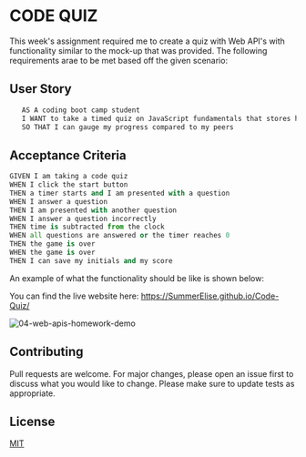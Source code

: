 # CODE QUIZ
This week's assignment required me to create a quiz with Web API's with
functionality similar to the mock-up that was provided. 
The following requirements arae to be met based off the given scenario:

## User Story
```bash
   AS A coding boot camp student
   I WANT to take a timed quiz on JavaScript fundamentals that stores high scores
   SO THAT I can gauge my progress compared to my peers
```


## Acceptance Criteria
```python
GIVEN I am taking a code quiz
WHEN I click the start button
THEN a timer starts and I am presented with a question
WHEN I answer a question
THEN I am presented with another question
WHEN I answer a question incorrectly
THEN time is subtracted from the clock
WHEN all questions are answered or the timer reaches 0
THEN the game is over
WHEN the game is over
THEN I can save my initials and my score
```

An example of what the functionality should be like is shown below:

You can find the live website here: https://SummerElise.github.io/Code-Quiz/

![04-web-apis-homework-demo](https://user-images.githubusercontent.com/80479850/115980327-f837a200-a559-11eb-8197-db417b20224a.gif)

## Contributing
Pull requests are welcome. For major changes, please open an issue first to discuss what you would like to change.
Please make sure to update tests as appropriate.


## License
[MIT](https://choosealicense.com/licenses/mit/)